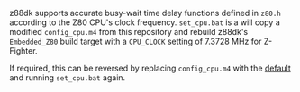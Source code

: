 z88dk supports accurate busy-wait time delay functions defined in `z80.h` according to the Z80 CPU's clock frequency. `set_cpu.bat` is a will copy a modified `config_cpu.m4` from this repository and rebuild z88dk's `Embedded_Z80` build target with a `CPU_CLOCK` setting of 7.3728 MHz for Z-Fighter.

If required, this can be reversed by replacing `config_cpu.m4` with the [default](https://github.com/z88dk/z88dk/blob/master/libsrc/_DEVELOPMENT/target/z80/config/config_cpu.m4) and running `set_cpu.bat` again.
